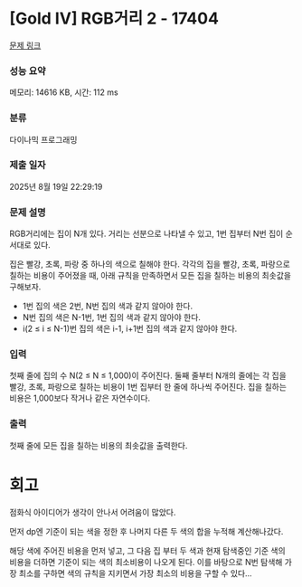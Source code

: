 # [Gold IV] RGB거리 2 - 17404 

[문제 링크](https://www.acmicpc.net/problem/17404) 

### 성능 요약

메모리: 14616 KB, 시간: 112 ms

### 분류

다이나믹 프로그래밍

### 제출 일자

2025년 8월 19일 22:29:19

### 문제 설명

<p>RGB거리에는 집이 N개 있다. 거리는 선분으로 나타낼 수 있고, 1번 집부터 N번 집이 순서대로 있다.</p>

<p>집은 빨강, 초록, 파랑 중 하나의 색으로 칠해야 한다. 각각의 집을 빨강, 초록, 파랑으로 칠하는 비용이 주어졌을 때, 아래 규칙을 만족하면서 모든 집을 칠하는 비용의 최솟값을 구해보자.</p>

<ul>
	<li>1번 집의 색은 2번, N번 집의 색과 같지 않아야 한다.</li>
	<li>N번 집의 색은 N-1번, 1번 집의 색과 같지 않아야 한다.</li>
	<li>i(2 ≤ i ≤ N-1)번 집의 색은 i-1, i+1번 집의 색과 같지 않아야 한다.</li>
</ul>

### 입력 

 <p>첫째 줄에 집의 수 N(2 ≤ N ≤ 1,000)이 주어진다. 둘째 줄부터 N개의 줄에는 각 집을 빨강, 초록, 파랑으로 칠하는 비용이 1번 집부터 한 줄에 하나씩 주어진다. 집을 칠하는 비용은 1,000보다 작거나 같은 자연수이다.</p>

### 출력 

 <p>첫째 줄에 모든 집을 칠하는 비용의 최솟값을 출력한다.</p>

# 회고

점화식 아이디어가 생각이 안나서 어려움이 많았다.

먼저 dp엔 기준이 되는 색을 정한 후 나머지 다른 두 색의 합을 누적해 계산해나갔다.

해당 색에 주어진 비용을 먼저 넣고, 그 다음 집 부터 두 색과 현재 탐색중인 기준 색의 비용을 더하면 기준이 되는 색의 최소비용이 나오게 된다. 이를 바탕으로 N번 탐색해 가장 최소를 구하면 색의 규칙을 지키면서 가장 최소의 비용을 구할 수 있다…
